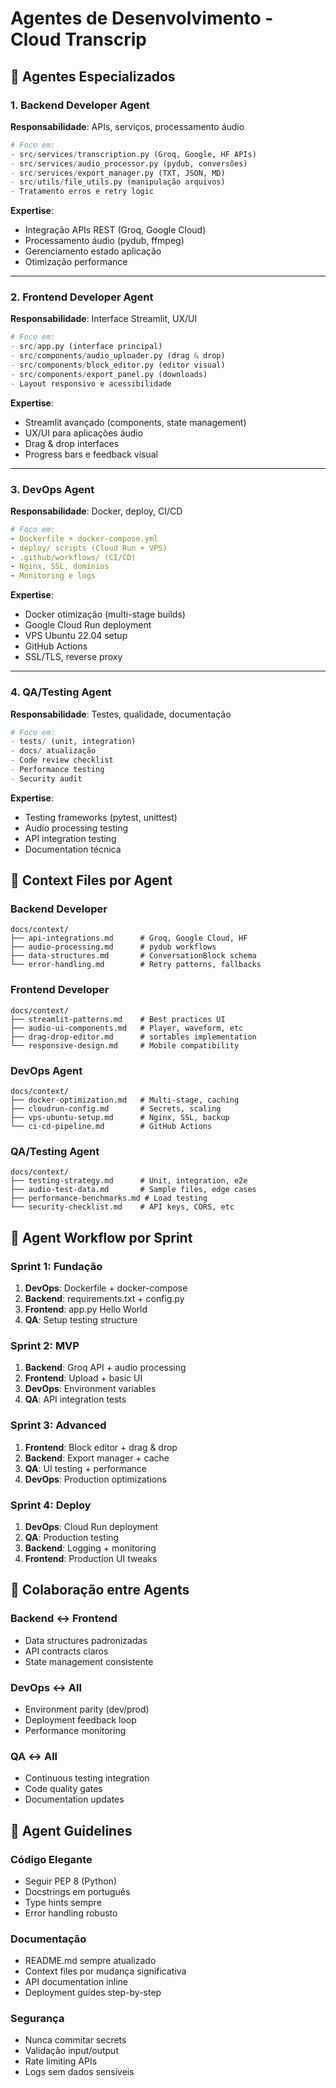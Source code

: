 # Agentes de Desenvolvimento - Cloud Transcrip

## 🤖 Agentes Especializados

### **1. Backend Developer Agent**
**Responsabilidade**: APIs, serviços, processamento áudio

```python
# Foco em:
- src/services/transcription.py (Groq, Google, HF APIs)
- src/services/audio_processor.py (pydub, conversões)  
- src/services/export_manager.py (TXT, JSON, MD)
- src/utils/file_utils.py (manipulação arquivos)
- Tratamento erros e retry logic
```

**Expertise**:
- Integração APIs REST (Groq, Google Cloud)
- Processamento áudio (pydub, ffmpeg) 
- Gerenciamento estado aplicação
- Otimização performance

---

### **2. Frontend Developer Agent**
**Responsabilidade**: Interface Streamlit, UX/UI

```python
# Foco em:
- src/app.py (interface principal)
- src/components/audio_uploader.py (drag & drop)
- src/components/block_editor.py (editor visual)
- src/components/export_panel.py (downloads)
- Layout responsivo e acessibilidade
```

**Expertise**:
- Streamlit avançado (components, state management)
- UX/UI para aplicações áudio
- Drag & drop interfaces
- Progress bars e feedback visual

---

### **3. DevOps Agent**  
**Responsabilidade**: Docker, deploy, CI/CD

```yaml
# Foco em:
- Dockerfile + docker-compose.yml
- deploy/ scripts (Cloud Run + VPS)
- .github/workflows/ (CI/CD)
- Nginx, SSL, domínios
- Monitoring e logs
```

**Expertise**:
- Docker otimização (multi-stage builds)
- Google Cloud Run deployment
- VPS Ubuntu 22.04 setup
- GitHub Actions
- SSL/TLS, reverse proxy

---

### **4. QA/Testing Agent**
**Responsabilidade**: Testes, qualidade, documentação

```python
# Foco em:
- tests/ (unit, integration)
- docs/ atualização
- Code review checklist
- Performance testing
- Security audit
```

**Expertise**:
- Testing frameworks (pytest, unittest)
- Audio processing testing
- API integration testing
- Documentation técnica

## 📂 Context Files por Agent

### **Backend Developer**
```
docs/context/
├── api-integrations.md      # Groq, Google Cloud, HF
├── audio-processing.md      # pydub workflows
├── data-structures.md       # ConversationBlock schema
└── error-handling.md        # Retry patterns, fallbacks
```

### **Frontend Developer**
```
docs/context/
├── streamlit-patterns.md    # Best practices UI
├── audio-ui-components.md   # Player, waveform, etc
├── drag-drop-editor.md      # sortables implementation
└── responsive-design.md     # Mobile compatibility
```

### **DevOps Agent**
```
docs/context/
├── docker-optimization.md   # Multi-stage, caching
├── cloudrun-config.md       # Secrets, scaling
├── vps-ubuntu-setup.md      # Nginx, SSL, backup
└── ci-cd-pipeline.md        # GitHub Actions
```

### **QA/Testing Agent**
```
docs/context/
├── testing-strategy.md      # Unit, integration, e2e
├── audio-test-data.md       # Sample files, edge cases
├── performance-benchmarks.md # Load testing
└── security-checklist.md    # API keys, CORS, etc
```

## 🎯 Agent Workflow por Sprint

### **Sprint 1: Fundação**
1. **DevOps**: Dockerfile + docker-compose
2. **Backend**: requirements.txt + config.py
3. **Frontend**: app.py Hello World
4. **QA**: Setup testing structure

### **Sprint 2: MVP**
1. **Backend**: Groq API + audio processing
2. **Frontend**: Upload + basic UI
3. **DevOps**: Environment variables
4. **QA**: API integration tests

### **Sprint 3: Advanced**
1. **Frontend**: Block editor + drag & drop
2. **Backend**: Export manager + cache
3. **QA**: UI testing + performance
4. **DevOps**: Production optimizations

### **Sprint 4: Deploy**
1. **DevOps**: Cloud Run deployment
2. **QA**: Production testing
3. **Backend**: Logging + monitoring
4. **Frontend**: Production UI tweaks

## 🤝 Colaboração entre Agents

### **Backend ↔ Frontend**
- Data structures padronizadas
- API contracts claros
- State management consistente

### **DevOps ↔ All**
- Environment parity (dev/prod)
- Deployment feedback loop
- Performance monitoring

### **QA ↔ All** 
- Continuous testing integration
- Code quality gates
- Documentation updates

## 📝 Agent Guidelines

### **Código Elegante**
- Seguir PEP 8 (Python)
- Docstrings em português
- Type hints sempre
- Error handling robusto

### **Documentação**
- README.md sempre atualizado
- Context files por mudança significativa
- API documentation inline
- Deployment guides step-by-step

### **Segurança**
- Nunca commitar secrets
- Validação input/output
- Rate limiting APIs
- Logs sem dados sensíveis